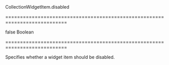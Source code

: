 <!--id-->CollectionWidgetItem.disabled<!--/id-->
===========================================================================
<!--default-->false<!--/default-->
<!--type-->Boolean<!--/type-->
===========================================================================

<!--shortDescription-->
Specifies whether a widget item should be disabled.
<!--/shortDescription-->

<!--fullDescription-->

<!--/fullDescription-->